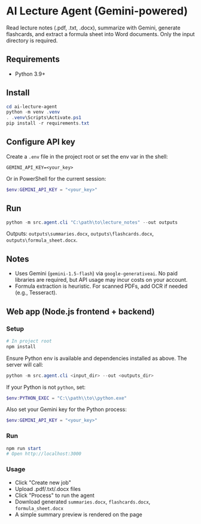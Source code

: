 # AI Lecture Agent (Gemini-powered)

Read lecture notes (.pdf, .txt, .docx), summarize with Gemini, generate flashcards, and extract a formula sheet into Word documents. Only the input directory is required.

## Requirements
- Python 3.9+

## Install
```powershell
cd ai-lecture-agent
python -m venv .venv
. .venv\Scripts\Activate.ps1
pip install -r requirements.txt
```

## Configure API key
Create a `.env` file in the project root or set the env var in the shell:
```
GEMINI_API_KEY=<your_key>
```
Or in PowerShell for the current session:
```powershell
$env:GEMINI_API_KEY = "<your_key>"
```

## Run
```powershell
python -m src.agent.cli "C:\path\to\lecture_notes" --out outputs
```
Outputs: `outputs\summaries.docx`, `outputs\flashcards.docx`, `outputs\formula_sheet.docx`.

## Notes
- Uses Gemini (`gemini-1.5-flash`) via `google-generativeai`. No paid libraries are required, but API usage may incur costs on your account.
- Formula extraction is heuristic. For scanned PDFs, add OCR if needed (e.g., Tesseract).

## Web app (Node.js frontend + backend)

### Setup
```powershell
# In project root
npm install
```

Ensure Python env is available and dependencies installed as above. The server will call:
```powershell
python -m src.agent.cli <input_dir> --out <outputs_dir>
```
If your Python is not `python`, set:
```powershell
$env:PYTHON_EXEC = "C:\\path\\to\\python.exe"
```

Also set your Gemini key for the Python process:
```powershell
$env:GEMINI_API_KEY = "<your_key>"
```

### Run
```powershell
npm run start
# Open http://localhost:3000
```

### Usage
- Click "Create new job"
- Upload .pdf/.txt/.docx files
- Click "Process" to run the agent
- Download generated `summaries.docx`, `flashcards.docx`, `formula_sheet.docx`
- A simple summary preview is rendered on the page